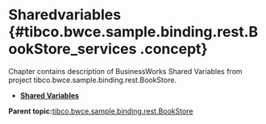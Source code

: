 # Sharedvariables {#tibco.bwce.sample.binding.rest.BookStore_services .concept}

Chapter contains description of BusinessWorks Shared Variables from project tibco.bwce.sample.binding.rest.BookStore.

-   **[Shared Variables](../../../projects/tibco.bwce.sample.binding.rest.BookStore/META-INF/module.msv.md)**  


**Parent topic:**[tibco.bwce.sample.binding.rest.BookStore](../../../projects/tibco.bwce.sample.binding.rest.BookStore/tibco.bwce.sample.binding.rest.BookStore.md)


